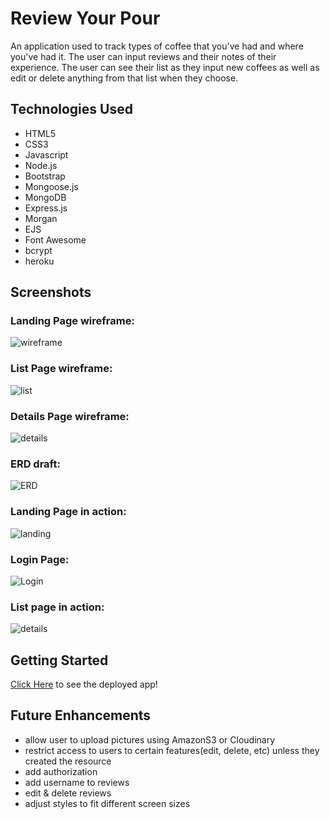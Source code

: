 # Review Your Pour 

An application used to track types of coffee that you've had and where you've had it. The user can input reviews and their notes of their experience. The user can see their list as they input new coffees as well as edit or delete anything from that list when they choose. 

## Technologies Used 

- HTML5
- CSS3
- Javascript
- Node.js
- Bootstrap
- Mongoose.js
- MongoDB
- Express.js
- Morgan
- EJS
- Font Awesome
- bcrypt
- heroku

## Screenshots
### Landing Page wireframe:
![wireframe](./public/images/beans-landing.png)
### List Page wireframe:
![list](./public/images/list-page.png)
### Details Page wireframe:
![details](./public/images/details.png)
### ERD draft:
![ERD](./public/images/ERD-first-draft.png)
### Landing Page in action:
![landing](./public/images/landing-first-design.png)
### Login Page:
![Login](./public/images/login.png)
### List page in action:
![details](./public/images/list-page-action.png)
## Getting Started
[Click Here](https://pour-review.herokuapp.com/) to see the deployed app!

## Future Enhancements
- allow user to upload pictures using AmazonS3 or Cloudinary
- restrict access to users to certain features(edit, delete, etc) unless they created the resource
- add authorization
- add username to reviews
- edit & delete reviews
- adjust styles to fit different screen sizes

<!-- ## Notes
- add an about section on the site
- add a footer with my linkedin and github 
- add jQuery to the icon on login page to alert that the coffee is how when clicked
- add imgURL input box assigned as a string for user to input url
-->
